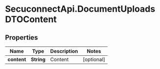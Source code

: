 # SecuconnectApi.DocumentUploadsDTOContent

## Properties
Name | Type | Description | Notes
------------ | ------------- | ------------- | -------------
**content** | **String** | Content | [optional] 


